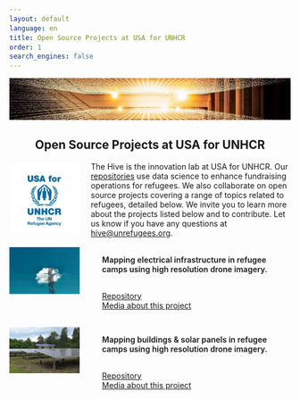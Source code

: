 ```yaml
---
layout: default
language: en
title: Open Source Projects at USA for UNHCR
order: 1
search_engines: false
---
```


![alt text](/assets/media/generic_data_image_thin.JPG)
<h2 align="center">Open Source Projects at USA for UNHCR</h2>

<div style="display: flex; align-items: center; gap: 20px;">

  <!-- Logo Section -->
  <div style="flex: 0 0 25%;">
    <img src="assets/media/U4U_logo.png" alt="USA for UNHCR logo" style="width: 100%;">
  </div>

  <!-- Text Section -->
  <div style="flex: 1;">
    The Hive is the innovation lab at USA for UNHCR. Our 
    <a href="https://github.com/USAFORUNHCRhive">repositories</a> 
    use data science to enhance fundraising operations for refugees. We also collaborate on open source projects covering a range of topics related to refugees, detailed below. We invite you to learn more about the projects listed below and to contribute. Let us know if you have any questions at 
    <a href="mailto:hive@unrefugees.org">hive@unrefugees.org</a>.
  </div>

</div>

<br>

<div style="display: flex; flex-direction: column; gap: 30px;">

  <!-- First Entry -->
  <div style="display: flex; justify-content: space-between; align-items: flex-start;">
    <div style="flex: 0 0 25%; margin-right: 20px;">
      <img src="assets/media/electricalpole.jpg" alt="electrical mapping image" style="width:100%;">
    </div>
    <div style="flex: 1; margin-left: 20px;">
      <p style="font-weight: 600;">
      Mapping electrical infrastructure in refugee camps using high resolution drone imagery.
      </p>
      <br>
      <a href="https://github.com/USAFORUNHCRhive/turkana-grid-mapping">Repository</a>  
      <br>
      <a href="https://www.unrefugees.org/news/kakuma-and-kalobeyei-drone-imagery-and-machine-learning-for-better-planning-of-refugee-settlements/">Media about this project</a>
    </div>
  </div>

  <!-- Second Entry -->
  <div style="display: flex; justify-content: space-between; align-items: flex-start;">
    <div style="flex: 0 0 25%; margin-right: 20px;">
      <img src="assets/media/solar.jpg" alt="roof mapping image" style="width:100%;">
    </div>
    <div style="flex: 1; margin-left: 20px;">
      <p style="font-weight: 600;">
      Mapping buildings & solar panels in refugee camps using high resolution drone imagery.
      </p>
      <br>
      <a href="https://github.com/USAFORUNHCRhive/turkana-camp-roof-mapping">Repository</a>  
      <br>
      <a href="https://www.unrefugees.org/news/kakuma-and-kalobeyei-drone-imagery-and-machine-learning-for-better-planning-of-refugee-settlements/">Media about this project</a>
    </div>
  </div>

</div>

